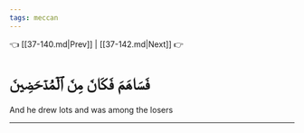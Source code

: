 ```yaml
---
tags: meccan
---
```


👈 [[37-140.md|Prev]] | [[37-142.md|Next]] 👉

# فَسَاهَمَ فَكَانَ مِنَ ٱلۡمُدۡحَضِينَ

And he drew lots and was among the losers

---

